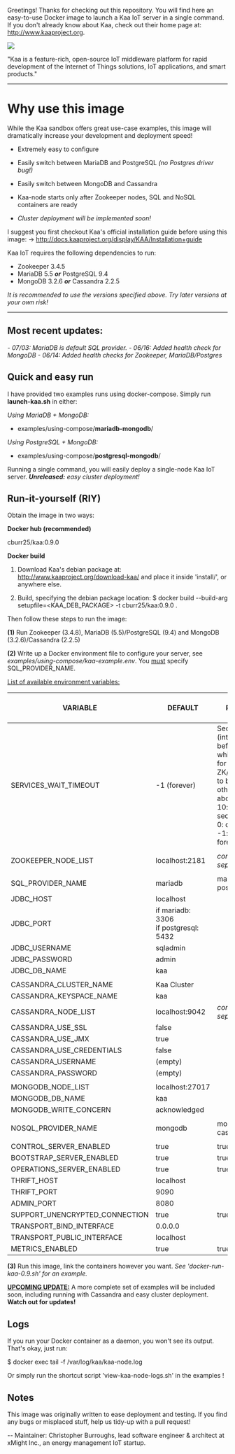 Greetings! Thanks for checking out this repository. You will find here an easy-to-use Docker image to launch a Kaa IoT server in a single command. If you don't already know about Kaa, check out their home page at: http://www.kaaproject.org.

![](http://www.kaaproject.org/wp-content/themes/jupiter/images/logo-kaa-with-eyebrows-01.svg?cd593a)

"Kaa is a feature-rich, open-source IoT middleware platform for rapid development of the Internet of Things solutions, IoT applications, and smart products."

<hr />

# Why use this image

While the Kaa sandbox offers great use-case examples, this image will dramatically increase your development and deployment speed!

- Extremely easy to configure
- Easily switch between MariaDB and PostgreSQL <i>(no Postgres driver bug!)</i>
- Easily switch between MongoDB and Cassandra
- Kaa-node starts only after Zookeeper nodes, SQL and NoSQL containers are ready

- <i>Cluster deployment will be implemented soon!</i>

I suggest you first checkout Kaa's official installation guide before using this image:
-> http://docs.kaaproject.org/display/KAA/Installation+guide

Kaa IoT requires the following dependencies to run:

- Zookeeper 3.4.5
- MariaDB 5.5 <b><i>or</i></b> PostgreSQL 9.4
- MongoDB 3.2.6 <b><i>or</i></b> Cassandra 2.2.5

<i>It is recommended to use the versions specified above. Try later versions at your own risk!</i>

<hr />

## Most recent updates:
<i>
- 07/03: MariaDB is default SQL provider.
- 06/16: Added health check for MongoDB
- 06/14: Added health checks for Zookeeper, MariaDB/Postgres
</i>

## Quick and <b>easy</b> run

I have provided two examples runs using docker-compose. Simply run <b>launch-kaa.sh</b> in either:

<i>Using MariaDB + MongoDB:</i>
- examples/using-compose/<b>mariadb-mongodb</b>/

<i>Using PostgreSQL + MongoDB:</i>
- examples/using-compose/<b>postgresql-mongodb</b>/

Running a single command, you will easily deploy a single-node Kaa IoT server. <b><i>Unreleased:</b> easy cluster deployment!</i>

## Run-it-yourself (RIY)

Obtain the image in two ways:

<b>Docker hub (recommended)</b> 

cburr25/kaa:0.9.0

<b>Docker build</b>

1. Download Kaa's debian package at: http://www.kaaproject.org/download-kaa/ and place it inside 'install/', or anywhere else.

2. Build, specifying the debian package location: 
$ docker build --build-arg setupfile=<KAA_DEB_PACKAGE> -t cburr25/kaa:0.9.0 .

Then follow these steps to run the image:

<b>(1)</b> Run Zookeeper (3.4.8), MariaDB (5.5)/PostgreSQL (9.4) and MongoDB (3.2.6)/Cassandra (2.2.5)

<b>(2)</b> Write up a Docker environment file to configure your server, see <i>examples/using-compose/kaa-example.env</i>. You <u>must</u> specify SQL_PROVIDER_NAME.

<u>List of available environment variables:</u>

| VARIABLE         		       	|   DEFAULT					| NOTE / POSSIBLE VALUES
| -----------------------------	|--------------------------	| ----------------------------
| SERVICES_WAIT_TIMEOUT			| -1 (forever)				| Seconds (integer) before timeout while waiting for ZK/SQL/NoSQL to be ready, otherwise abort.<br>10: wait 10 seconds.<br>0: don't wait<br>-1: wait forever.
|								|							|
| ZOOKEEPER_NODE_LIST			| localhost:2181			| <i>comma separated list</i>
| 								| 							|
| SQL_PROVIDER_NAME				| mariadb	 				| mariadb , postgresql
| JDBC_HOST						| localhost					|
| JDBC_PORT						| if mariadb: 3306<br>if postgresql: 5432 | 
| JDBC_USERNAME					| sqladmin					| 
| JDBC_PASSWORD					| admin						|
| JDBC_DB_NAME					| kaa 						| 
								| 							| 
| CASSANDRA_CLUSTER_NAME		| Kaa Cluster 				| 
| CASSANDRA_KEYSPACE_NAME		| kaa 						| 
| CASSANDRA_NODE_LIST			| localhost:9042 			| <i>comma separated list</i>
| CASSANDRA_USE_SSL				| false 					| 
| CASSANDRA_USE_JMX				| true 						| 
| CASSANDRA_USE_CREDENTIALS		| false 					| 
| CASSANDRA_USERNAME 			| (empty) 					| 
| CASSANDRA_PASSWORD 			| (empty) 					| 
| 								| 							| 
| MONGODB_NODE_LIST 			| localhost:27017 			| 
| MONGODB_DB_NAME				| kaa 						| 
| MONGODB_WRITE_CONCERN 		| acknowledged 				| 
| 								| 							| 
| NOSQL_PROVIDER_NAME			| mongodb 					| mongodb , cassandra
|								|							|
| CONTROL_SERVER_ENABLED		| true						| true/false
| BOOTSTRAP_SERVER_ENABLED		| true						| true/false
| OPERATIONS_SERVER_ENABLED		| true						| true/false
| THRIFT_HOST					| localhost					| 
| THRIFT_PORT					| 9090						| 
| ADMIN_PORT					| 8080						| 
| SUPPORT_UNENCRYPTED_CONNECTION | true						| true/false
| TRANSPORT_BIND_INTERFACE		| 0.0.0.0					| 
| TRANSPORT_PUBLIC_INTERFACE	| localhost					| 
| METRICS_ENABLED				| true 						| true/false

<b>(3)</b> Run this image, link the containers however you want. <i>See 'docker-run-kaa-0.9.sh' for an example.</i>

<b><u>UPCOMING UPDATE:</u></b> A more complete set of examples will be included soon, including running with Cassandra and easy cluster deployment. <b>Watch out for updates!</b>

## Logs

If you run your Docker container as a daemon, you won't see its output. That's okay, just run:

$ docker exec <container-name> tail -f /var/log/kaa/kaa-node.log

Or simply run the shortcut script 'view-kaa-node-logs.sh' in the examples !

## Notes

This image was originally written to ease deployment and testing. If you find any bugs or misplaced stuff, help us tidy-up with a pull request!


--
Maintainer: Christopher Burroughs,
lead software engineer & architect at xMight Inc., an energy management IoT startup.
